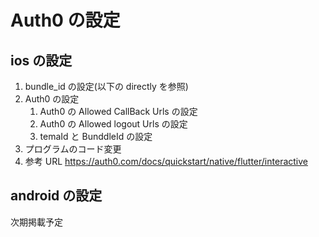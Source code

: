 # Auth0 の設定

## ios の設定

1. bundle_id の設定(以下の directly を参照)
2. Auth0 の設定
   1. Auth0 の Allowed CallBack Urls の設定
   2. Auth0 の Allowed logout Urls の設定
   3. temaId と BunddleId の設定
3. プログラムのコード変更
4. 参考 URL
   https://auth0.com/docs/quickstart/native/flutter/interactive

## android の設定

次期掲載予定
